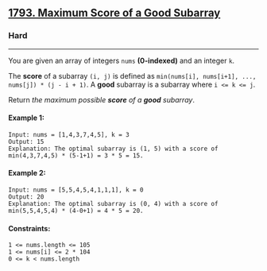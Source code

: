 [1793. Maximum Score of a Good Subarray](https://leetcode.com/problems/maximum-score-of-a-good-subarray/description/)
---------------------------------------------------------------------------------------------------------------------------------------------

### Hard
---------------------------------------------------------------------------------------------------------------------------------------------

You are given an array of integers `nums` **(0-indexed)** and an integer `k`.

The **score** of a subarray `(i, j)` is defined as `min(nums[i], nums[i+1], ..., nums[j]) * (j - i + 1)`. A **good** subarray is a subarray where `i <= k <= j`.

Return _the maximum possible **score** of a **good** subarray_.

#### Example 1:
```
Input: nums = [1,4,3,7,4,5], k = 3
Output: 15
Explanation: The optimal subarray is (1, 5) with a score of min(4,3,7,4,5) * (5-1+1) = 3 * 5 = 15. 
```
#### Example 2:
```
Input: nums = [5,5,4,5,4,1,1,1], k = 0
Output: 20
Explanation: The optimal subarray is (0, 4) with a score of min(5,5,4,5,4) * (4-0+1) = 4 * 5 = 20.
```
#### Constraints:
```
1 <= nums.length <= 105
1 <= nums[i] <= 2 * 104
0 <= k < nums.length
```
